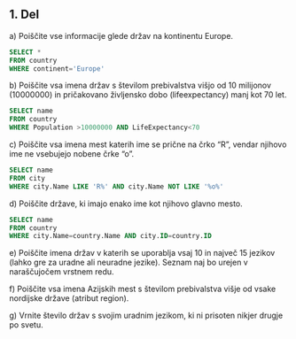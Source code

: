 ## 1. Del
a) Poiščite vse informacije glede držav na kontinentu Europe.  
```sql
SELECT *
FROM country
WHERE continent='Europe'
```

b) Poiščite vsa imena držav s številom prebivalstva višjo od 10 milijonov (10000000) in pričakovano življensko dobo (lifeexpectancy) manj kot 70 let.  
```sql
SELECT name
FROM country
WHERE Population >10000000 AND LifeExpectancy<70
```

c) Poiščite vsa imena mest katerih ime se prične na črko “R”, vendar njihovo ime ne vsebujejo nobene črke “o”.  
```sql
SELECT name
FROM city
WHERE city.Name LIKE 'R%' AND city.Name NOT LIKE '%o%' 
```
d) Poiščite države, ki imajo enako ime kot njihovo glavno mesto.  
```sql
SELECT name
FROM country
WHERE city.Name=country.Name AND city.ID=country.ID
```

e) Poiščite imena držav v katerih se uporablja vsaj 10 in največ 15 jezikov (lahko gre za uradne ali neuradne jezike). Seznam naj bo urejen v naraščujočem vrstnem redu.  

f) Poiščite vsa imena Azijskih mest s številom prebivalstva višje od vsake nordijske države (atribut region).  

g) Vrnite število držav s svojim uradnim jezikom, ki ni prisoten nikjer drugje po svetu.